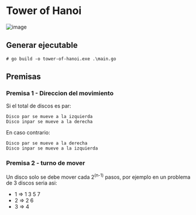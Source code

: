 # Tower of Hanoi

![image](https://user-images.githubusercontent.com/28797741/137547086-5a4d159a-3c7a-4cfd-87d8-3abd3c957ffd.png)

## Generar ejecutable

```# go build -o tower-of-hanoi.exe .\main.go```

## Premisas

### Premisa 1 - Direccion del movimiento

Si el total de discos es par:

    Disco par se mueve a la izquierda
    Disco inpar se mueve a la derecha
    
En caso contrario:

    Disco par se mueve a la derecha
    Disco inpar se mueve a la izquierda
    

### Premisa 2 - turno de mover

Un disco solo se debe mover cada 2<sup>(n-1)</sup> pasos, por ejemplo en un problema de 3 discos seria asi:
- 1 => 1 3 5 7
- 2 => 2 6
- 3 => 4
